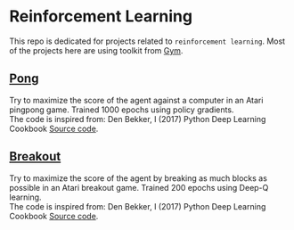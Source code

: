 Reinforcement Learning
======

This repo is dedicated for projects related to `reinforcement learning`. Most of the projects here are using toolkit from [Gym](http://gym.openai.com/).

## [Pong](https://github.com/austenjs/reinforcement_learning/tree/main/Pong)
Try to maximize the score of the agent against a computer in an Atari pingpong game. Trained 1000 epochs using policy gradients.<br>
The code is inspired from: Den Bekker, I (2017) Python Deep Learning Cookbook [Source code](https://github.com/PacktPublishing/Python-Deep-Learning-Cookbook/blob/master/Chapter05/Chapter%205%20-%20Implementing%20policy%20gradients.ipynb).

## [Breakout](https://github.com/austenjs/reinforcement_learning/tree/main/Breakout)
Try to maximize the score of the agent by breaking as much blocks as possible in an Atari breakout game. Trained 200 epochs using Deep-Q learning.<br>
The code is inspired from: Den Bekker, I (2017) Python Deep Learning Cookbook [Source code](https://github.com/PacktPublishing/Python-Deep-Learning-Cookbook/blob/master/Chapter05/Chapter%205%20-%20Implementing%20a%20deep%20Q-learning%20algorithm.ipynb).
